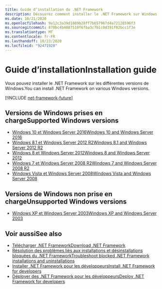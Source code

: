 ```yaml
---
title: Guide d’installation du .NET Framework
description: Découvrez comment installer le .NET Framework sur Windows.
ms.date: 10/21/2020
ms.openlocfilehash: 9a12c3a39d1089b28ff7b657967d4a72128596f3
ms.sourcegitcommit: 870bc4b4087510f6fba3c7b1c0d391f02bcc1f3e
ms.translationtype: MT
ms.contentlocale: fr-FR
ms.lasthandoff: 10/23/2020
ms.locfileid: "92471928"
---
```

# <a name="installation-guide"></a><span data-ttu-id="aaf63-103">Guide d’installation</span><span class="sxs-lookup"><span data-stu-id="aaf63-103">Installation guide</span></span>

<span data-ttu-id="aaf63-104">Vous pouvez installer le .NET Framework sur les différentes versions de Windows.</span><span class="sxs-lookup"><span data-stu-id="aaf63-104">You can install .NET Framework on various Windows versions.</span></span>

[!INCLUDE [net-framework-future](../../../includes/net-framework-future.md)]

## <a name="supported-windows-versions"></a><span data-ttu-id="aaf63-105">Versions de Windows prises en charge</span><span class="sxs-lookup"><span data-stu-id="aaf63-105">Supported Windows versions</span></span>

- [<span data-ttu-id="aaf63-106">Windows 10 et Windows Server 2016</span><span class="sxs-lookup"><span data-stu-id="aaf63-106">Windows 10 and Windows Server 2016</span></span>](on-windows-10.md)
- [<span data-ttu-id="aaf63-107">Windows 8.1 et Windows Server 2012 R2</span><span class="sxs-lookup"><span data-stu-id="aaf63-107">Windows 8.1 and Windows Server 2012 R2</span></span>](on-windows-8-1.md)
- [<span data-ttu-id="aaf63-108">Windows 8 et Windows Server 2012</span><span class="sxs-lookup"><span data-stu-id="aaf63-108">Windows 8 and Windows Server 2012</span></span>](on-windows-8.md)
- [<span data-ttu-id="aaf63-109">Windows 7 et Windows Server 2008 R2</span><span class="sxs-lookup"><span data-stu-id="aaf63-109">Windows 7 and Windows Server 2008 R2</span></span>](on-windows-7.md)
- [<span data-ttu-id="aaf63-110">Windows Vista et Windows Server 2008</span><span class="sxs-lookup"><span data-stu-id="aaf63-110">Windows Vista and Windows Server 2008</span></span>](on-windows-vista.md)

## <a name="unsupported-windows-versions"></a><span data-ttu-id="aaf63-111">Versions de Windows non prise en charge</span><span class="sxs-lookup"><span data-stu-id="aaf63-111">Unsupported Windows versions</span></span>

- [<span data-ttu-id="aaf63-112">Windows XP et Windows Server 2003</span><span class="sxs-lookup"><span data-stu-id="aaf63-112">Windows XP and Windows Server 2003</span></span>](on-windows-xp.md)

## <a name="see-also"></a><span data-ttu-id="aaf63-113">Voir aussi</span><span class="sxs-lookup"><span data-stu-id="aaf63-113">See also</span></span>

- [<span data-ttu-id="aaf63-114">Télécharger .NET Framework</span><span class="sxs-lookup"><span data-stu-id="aaf63-114">Download .NET Framework</span></span>](https://dotnet.microsoft.com/download)
- [<span data-ttu-id="aaf63-115">Résolution des problèmes liés aux installations et désinstallations bloquées du .NET Framework</span><span class="sxs-lookup"><span data-stu-id="aaf63-115">Troubleshoot blocked .NET Framework installations and uninstallations</span></span>](troubleshoot-blocked-installations-and-uninstallations.md)
- [<span data-ttu-id="aaf63-116">Installer .NET Framework pour les développeurs</span><span class="sxs-lookup"><span data-stu-id="aaf63-116">Install .NET Framework for developers</span></span>](guide-for-developers.md)
- [<span data-ttu-id="aaf63-117">Déployer des .NET Framework pour les développeurs</span><span class="sxs-lookup"><span data-stu-id="aaf63-117">Deploy .NET Framework for developers</span></span>](../deployment/deployment-guide-for-developers.md)
